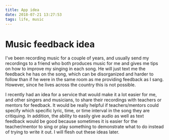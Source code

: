 ```yaml
---
title: App idea
date: 2018-07-21 13:27:53
tags: life, music
---
```


# Music feedback idea

I've been recording music for a couple of years, and usually send my recordings to a friend who both produces music for me and gives me tips on how to improve my singing in each song. He will just text me the feedback he has on the song, which can be disorganized and harder to follow than if he were in the same room as me providing feedback as I sang. However, since he lives across the country this is not possible.

I recently had an idea for a service that would make it a lot easier for me, and other singers and musicians, to share their recordings with teachers or mentors for feedback. It would be really helpful if teachers/mentors could specify which specific lyric, time, or time interval in the song they are critiquing. In addition, the ability to easily give audio as well as text feedback would be good because sometimes it is easier for the teacher/mentor to sing or play something to demonstrate what to do instead of trying to write it out. I will flesh out these ideas later.

